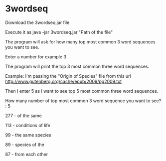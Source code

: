 # 3wordseq

Download the 3wordseq.jar file


Execute it as java -jar 3wordseq.jar "Path of the file"

The program will ask for how many top most common 3 word sequences you want to see.


Enter a number for example 3

The program will print the top 3 most common three word sequences.

Example: I'm passing the "Origin of Species" file from this url http://www.gutenberg.org/cache/epub/2009/pg2009.txt

Then I enter 5 as I want to see top 5 most common three word sequences.

How many number of top most common 3 word sequence you want to see? : 
5

277 - of the same

113 - conditions of life

99 - the same species

89 - species of the

87 - from each other
